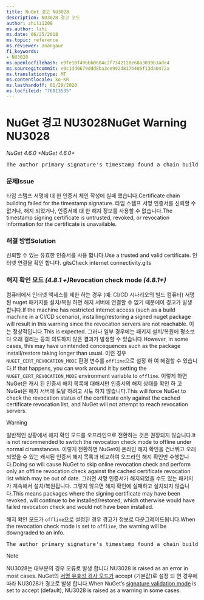 ```yaml
---
title: NuGet 경고 NU3028
description: NU3028 경고 코드
author: zhili1208
ms.author: lzhi
ms.date: 06/25/2018
ms.topic: reference
ms.reviewer: anangaur
f1_keywords:
- NU3028
ms.openlocfilehash: e9fe10f49bbb0684c2f7342128e68a3039b3ade4
ms.sourcegitcommit: e9c1dd0679ddd8ba3ee992d817b405f13da0472a
ms.translationtype: MT
ms.contentlocale: ko-KR
ms.lasthandoff: 01/29/2020
ms.locfileid: "76813535"
---
```

# <a name="nuget-warning-nu3028"></a><span data-ttu-id="9dfb4-103">NuGet 경고 NU3028</span><span class="sxs-lookup"><span data-stu-id="9dfb4-103">NuGet Warning NU3028</span></span>

<span data-ttu-id="9dfb4-104">*NuGet 4.6.0 +*</span><span class="sxs-lookup"><span data-stu-id="9dfb4-104">*NuGet 4.6.0+*</span></span>

<pre>The author primary signature's timestamp found a chain building issue: The revocation function was unable to check revocation because the revocation server could not be reached. For more information, visit https://aka.ms/certificateRevocationMode</pre>

### <a name="issue"></a><span data-ttu-id="9dfb4-105">문제</span><span class="sxs-lookup"><span data-stu-id="9dfb4-105">Issue</span></span>
<span data-ttu-id="9dfb4-106">타임 스탬프 서명에 대 한 인증서 체인 작성에 실패 했습니다.</span><span class="sxs-lookup"><span data-stu-id="9dfb4-106">Certificate chain building failed for the timestamp signature.</span></span> <span data-ttu-id="9dfb4-107">타임 스탬프 서명 인증서를 신뢰할 수 없거나, 해지 되었거나, 인증서에 대 한 해지 정보를 사용할 수 없습니다.</span><span class="sxs-lookup"><span data-stu-id="9dfb4-107">The timestamp signing certificate is untrusted, revoked, or revocation information for the certificate is unavailable.</span></span>

### <a name="solution"></a><span data-ttu-id="9dfb4-108">해결 방법</span><span class="sxs-lookup"><span data-stu-id="9dfb4-108">Solution</span></span>
<span data-ttu-id="9dfb4-109">신뢰할 수 있는 유효한 인증서를 사용 합니다.</span><span class="sxs-lookup"><span data-stu-id="9dfb4-109">Use a trusted and valid certificate.</span></span> <span data-ttu-id="9dfb4-110">인터넷 연결을 확인 합니다. gits</span><span class="sxs-lookup"><span data-stu-id="9dfb4-110">Check internet connectivity.gits</span></span>

### <a name="revocation-check-mode-481"></a><span data-ttu-id="9dfb4-111">해지 확인 모드 *(4.8.1 +)*</span><span class="sxs-lookup"><span data-stu-id="9dfb4-111">Revocation check mode *(4.8.1+)*</span></span>
<span data-ttu-id="9dfb4-112">컴퓨터에서 인터넷 액세스를 제한 하는 경우 (예: CI/CD 시나리오의 빌드 컴퓨터) 서명 된 nuget 패키지를 설치/복원 하면 해지 서버에 연결할 수 없기 때문에이 경고가 발생 합니다.</span><span class="sxs-lookup"><span data-stu-id="9dfb4-112">If the machine has restricted internet access (such as a build machine in a CI/CD scenario), installing/restoring a signed nuget package will result in this warning since the revocation servers are not reachable.</span></span> <span data-ttu-id="9dfb4-113">이는 정상적입니다.</span><span class="sxs-lookup"><span data-stu-id="9dfb4-113">This is expected.</span></span>
<span data-ttu-id="9dfb4-114">그러나 일부 경우에는 패키지 설치/복원에 평소보다 오래 걸리는 등의 의도하지 않은 결과가 발생할 수 있습니다.</span><span class="sxs-lookup"><span data-stu-id="9dfb4-114">However, in some cases, this may have unintended concequences such as the package install/restore taking longer than usual.</span></span> <span data-ttu-id="9dfb4-115">이런 경우 `NUGET_CERT_REVOCATION_MODE` 환경 변수를 `offline`으로 설정 하 여 해결할 수 있습니다.</span><span class="sxs-lookup"><span data-stu-id="9dfb4-115">If that happens, you can work around it by setting the `NUGET_CERT_REVOCATION_MODE` environment variable to `offline`.</span></span> <span data-ttu-id="9dfb4-116">이렇게 하면 NuGet은 캐시 된 인증서 해지 목록에 대해서만 인증서의 해지 상태를 확인 하 고 NuGet은 해지 서버에 도달 하려고 시도 하지 않습니다.</span><span class="sxs-lookup"><span data-stu-id="9dfb4-116">This will force NuGet to check the revocation status of the certificate only against the cached certificate revocation list, and NuGet will not attempt to reach revocation servers.</span></span>

> [!Warning]
> <span data-ttu-id="9dfb4-117">일반적인 상황에서 해지 확인 모드를 오프라인으로 전환하는 것은 권장되지 않습니다.</span><span class="sxs-lookup"><span data-stu-id="9dfb4-117">It is not recommended to switch the revocation check mode to offline under normal cirumstances.</span></span> <span data-ttu-id="9dfb4-118">이렇게 전환하면 NuGet이 온라인 해지 확인을 건너뛰고 오래되었을 수 있는 캐시된 인증서 해지 목록과 비교하여 오프라인 해지 확인만 수행합니다.</span><span class="sxs-lookup"><span data-stu-id="9dfb4-118">Doing so will cause NuGet to skip online revocation check and perform only an offline revocation check against the cached certificate revocation list which may be out of date.</span></span> <span data-ttu-id="9dfb4-119">그러면 서명 인증서가 해지되었을 수도 있는 패키지가 계속해서 설치/복원됩니다. 그렇지 않으면 해지 확인에 실패하고 설치되지 않습니다.</span><span class="sxs-lookup"><span data-stu-id="9dfb4-119">This means packages where the signing certificate may have been revoked, will continue to be installed/restored, which otherwise would have failed revocation check and would not have been installed.</span></span>

<span data-ttu-id="9dfb4-120">해지 확인 모드가 `offline`으로 설정된 경우 경고가 정보로 다운그레이드됩니다.</span><span class="sxs-lookup"><span data-stu-id="9dfb4-120">When the revocation check mode is set to `offline`, the warning will be downgraded to an info.</span></span>

<pre>The author primary signature's timestamp found a chain building issue: The revocation function was unable to check revocation because the certificate is not available in the cached certificate revocation list and NUGET_CERT_REVOCATION_MODE environment variable has been set to offline. For more information, visit https://aka.ms/certificateRevocationMode.</pre>

> [!Note]
> <span data-ttu-id="9dfb4-121">NU3028는 대부분의 경우 오류로 발생 합니다.</span><span class="sxs-lookup"><span data-stu-id="9dfb4-121">NU3028 is raised as an error in most cases.</span></span> <span data-ttu-id="9dfb4-122">NuGet의 [서명 유효성 검사 모드가](../../consume-packages/installing-signed-packages.md#configure-package-signature-requirements) accept (기본값)로 설정 되 면 경우에 따라 NU3028가 경고로 발생 합니다.</span><span class="sxs-lookup"><span data-stu-id="9dfb4-122">When NuGet’s [signature validation mode](../../consume-packages/installing-signed-packages.md#configure-package-signature-requirements) is set to accept (default), NU3028 is raised as a warning in some cases.</span></span>
